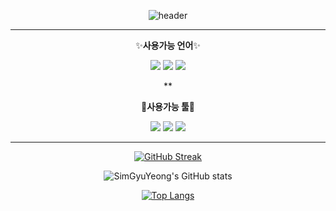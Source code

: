<div align="center">

 ![header](https://capsule-render.vercel.app/api?type=waving&color=ff933a&height=300&section=header&text=Gyuyoung's%20GitHub&fontSize=50)
<div>

 ***

✨**사용가능 언어**✨

<img src="https://img.shields.io/badge/C++-00599C?style=for-the-badge&logo=C%2B%2B&logoColor=white">
<img src="https://img.shields.io/badge/C Sharp-239120?style=for-the-badge&logo=C Sharp&logoColor=white">
<img src="https://img.shields.io/badge/C-A8B9CC?style=for-the-badge&logo=C&logoColor=white">
 
**

🔧**사용가능 툴**🔧

<img src="https://img.shields.io/badge/Visual Studio-5C2D91?style=for-the-badge&logo=Visual Studio&logoColor=black">
<img src="https://img.shields.io/badge/Unity-FFFFFF?style=for-the-badge&logo=Unity&logoColor=black">
<img src="https://img.shields.io/badge/Visual Studio Code-007ACC?style=for-the-badge&logo=Visual Studio Code&logoColor=black">

***

[![GitHub Streak](https://streak-stats.demolab.com?user=SimGyuYeong&theme=highcontrast&hide_border=true&locale=ko&date_format=n%2Fj%5B%2FY%5D)](https://git.io/streak-stats)

![SimGyuYeong's GitHub stats](https://github-readme-stats.vercel.app/api?username=SimGyuYeong&show_icons=true&theme=great-gatsby&locale=kr)
 
 [![Top Langs](https://github-readme-stats.vercel.app/api/top-langs/?username=SimGyuYeong&layout=compact)](https://github.com/anuraghazra/github-readme-stats&locale=kr)
</div>
